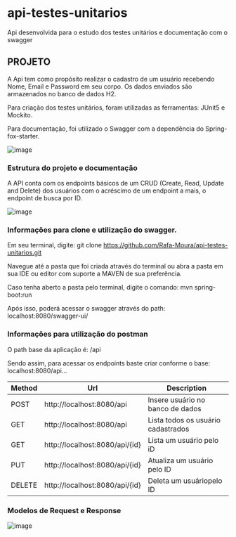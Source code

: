 # api-testes-unitarios
Api desenvolvida para o estudo dos testes unitários e documentação com o swagger

## PROJETO

A Api tem como propósito realizar o cadastro de um usuário recebendo Nome, Email e Password em seu corpo. Os dados enviados são armazenados no banco de dados H2.

Para criação dos testes unitários, foram utilizadas as ferramentas: JUnit5 e Mockito. 

Para documentação, foi utilizado o Swagger com a dependência do Spring-fox-starter.

![image](https://user-images.githubusercontent.com/55858052/210592924-47fd9650-734f-4ef3-a5cd-052ccbd9989b.png)

### Estrutura do projeto e documentação

A API conta com os endpoints básicos de um CRUD (Create, Read, Update and Delete) dos usuários com o acréscimo de um endpoint a mais, o endpoint de busca por ID.

![image](https://user-images.githubusercontent.com/55858052/210593330-9cd11fa5-addb-423d-a543-7e180babd48e.png)


### Informações para clone e utilização do swagger.


Em seu terminal, digite: git clone https://github.com/Rafa-Moura/api-testes-unitarios.git

Navegue até a pasta que foi criada através do terminal ou abra a pasta em sua IDE ou editor com suporte a MAVEN de sua preferência.

Caso tenha aberto a pasta pelo terminal, digite o comando: mvn spring-boot:run

Após isso, poderá acessar o swagger através do path: localhost:8080/swagger-ui/

### Informações para utilização do postman

O path base da aplicação é: /api

Sendo assim, para acessar os endpoints baste criar conforme o base: localhost:8080/api...

| Method | Url | Description |
| ------ | --- | ----------- |
| POST   | http://localhost:8080/api   | Insere usuário no banco de dados |
| GET    | http://localhost:8080/api   | Lista todos os usuário cadastrados |
| GET    | http://localhost:8080/api/{id}| Lista um usuário pelo iD |
| PUT    | http://localhost:8080/api/{id}| Atualiza um usuário pelo ID|
| DELETE | http://localhost:8080/api/{id}| Deleta um usuáriopelo ID|

### Modelos de Request e Response
![image](https://user-images.githubusercontent.com/55858052/210595044-0ab1bd61-c2cb-4e88-bebb-73333bb258b2.png)

